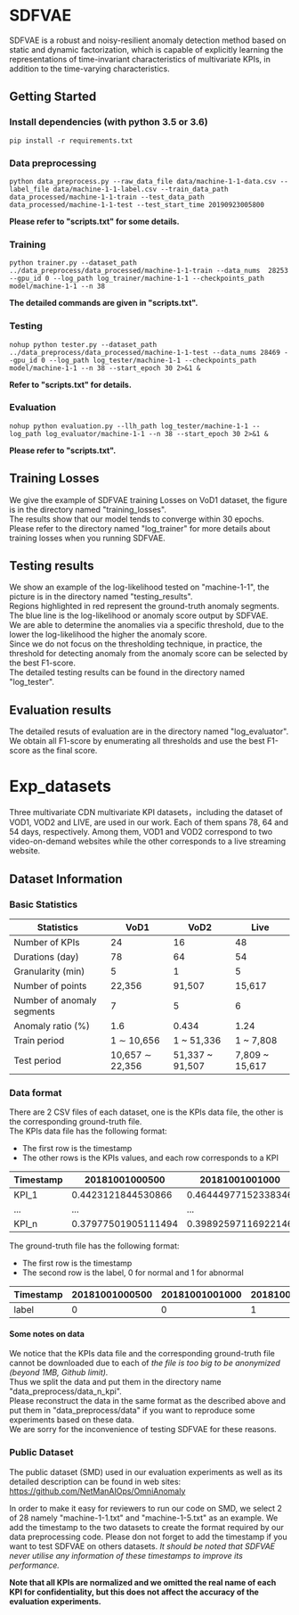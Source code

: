# SDFVAE
SDFVAE is a robust and noisy-resilient anomaly detection method based on static and dynamic factorization, which is capable of explicitly learning the representations of time-invariant characteristics of multivariate KPIs, in addition to the time-varying characteristics.

## Getting Started
### Install dependencies (with python 3.5 or 3.6)

    pip install -r requirements.txt

### Data preprocessing
    python data_preprocess.py --raw_data_file data/machine-1-1-data.csv --label_file data/machine-1-1-label.csv --train_data_path data_processed/machine-1-1-train --test_data_path data_processed/machine-1-1-test --test_start_time 20190923005800
**Please refer to "scripts.txt" for some details.**

### Training
    python trainer.py --dataset_path ../data_preprocess/data_processed/machine-1-1-train --data_nums  28253 --gpu_id 0 --log_path log_trainer/machine-1-1 --checkpoints_path model/machine-1-1 --n 38
**The detailed commands are given in "scripts.txt".**

### Testing
    nohup python tester.py --dataset_path ../data_preprocess/data_processed/machine-1-1-test --data_nums 28469 --gpu_id 0 --log_path log_tester/machine-1-1 --checkpoints_path model/machine-1-1 --n 38 --start_epoch 30 2>&1 &
**Refer to "scripts.txt" for details.**

### Evaluation
    nohup python evaluation.py --llh_path log_tester/machine-1-1 --log_path log_evaluator/machine-1-1 --n 38 --start_epoch 30 2>&1 &
**Please refer to "scripts.txt".**

## Training Losses
We give the example of SDFVAE training Losses on VoD1 dataset, the figure is in the directory named "training_losses". <br>
The results show that our model tends to converge within 30 epochs. <br>
Please refer to the directory named "log_trainer" for more details about training losses when you running SDFVAE.

## Testing results
We show an example of the log-likelihood tested on "machine-1-1", the picture is in the directory named "testing_results". <br>
Regions highlighted in red represent the ground-truth anomaly segments. The blue line is the log-likelihood or anomaly score output by SDFVAE. <br>
We are able to determine the anomalies via a specific threshold, due to the lower the log-likelihood the higher the anomaly score. <br> 
Since we do not focus on the thresholding technique, in practice, the threshold for detecting anomaly from the anomaly score can be selected by the best F1-score. <br>
The detailed testing results can be found in the directory named "log_tester".

## Evaluation results
The detailed resuts of evaluation are in the directory named "log_evaluator". <br>
We obtain all F1-score by enumerating all thresholds and use the best F1-score as the final score.


# Exp_datasets
Three multivariate CDN multivariate KPI datasets，including the dataset of VOD1, VOD2 and LIVE, are used in our work. Each of them spans 78, 64 and 54 days, respectively.  Among them, VOD1 and VOD2 correspond to two video-on-demand websites while the other corresponds to a live streaming website.

## Dataset Information

### Basic Statistics

Statistics | VoD1 | VoD2 | Live
--- | --- | --- | ---
Number of KPIs | 24 | 16 | 48
Durations (day) | 78 | 64 | 54
Granularity (min) | 5 | 1 | 5
Number of points | 22,356 | 91,507 | 15,617
Number of anomaly segments | 7 | 5 | 6
Anomaly ratio (%) | 1.6 | 0.434 | 1.24
Train period | 1 ∼ 10,656 | 1 ~ 51,336 | 1 ~ 7,808
Test period | 10,657 ∼ 22,356 | 51,337 ~ 91,507 | 7,809 ~ 15,617

### Data format
There are 2 CSV files of each dataset, one is the KPIs data file, the other is the corresponding ground-truth file. <br>
The KPIs data file has the following format: <br>
* The first row is the timestamp <br>
* The other rows is the KPIs values, and each row corresponds to a KPI <br>

Timestamp | 20181001000500  | 20181001001000 | 20181001001500 | ...
--- | --- | --- | --- | ---
KPI_1 | 0.4423121844530866 | 0.46444977152338346 | 0.4186436700242946 | ...
... | ... | ... | ... | ... 
KPI_n | 0.37977501905111494 | 0.39892597116922146 | 0.36615750635812155 | ...

The ground-truth file has the following format: <br>
* The first row is the timestamp <br>
* The second row is the label, 0 for normal and 1 for abnormal <br>

Timestamp | 20181001000500  | 20181001001000 | 20181001001500 | ...
--- | --- | --- | --- | ---
label | 0 | 0 | 1 | ...

#### Some notes on data
We notice that the KPIs data file and the corresponding ground-truth file cannot be downloaded due to each of *the file is too big to be anonymized (beyond 1MB, Github limit).* <br>
Thus we split the data and put them in the directory name "data_preprocess/data_n_kpi". <br>
Please reconstruct the data in the same format as the described above and put them in "data_preprocess/data" if you want to reproduce some experiments based on these data. <br>
We are sorry for the inconvenience of testing SDFVAE for these reasons.

### Public Dataset 
The public dataset (SMD) used in our evaluation experiments as well as its detailed description can be found in web sites:
https://github.com/NetManAIOps/OmniAnomaly

In order to make it easy for reviewers to run our code on SMD, we select 2 of 28 namely "machine-1-1.txt" and "machine-1-5.txt" as an example. We add the timestamp to the two datasets to create the format required by our data preprocessing code. Please don not forget to add the timestamp if you want to test SDFVAE on others datasets. *It should be noted that SDFVAE never utilise any information of these timestamps to improve its performance.* 



**Note that all KPIs are normalized and we omitted the real name of each KPI for confidentiality, but this does not affect the accuracy of the evaluation experiments.**

